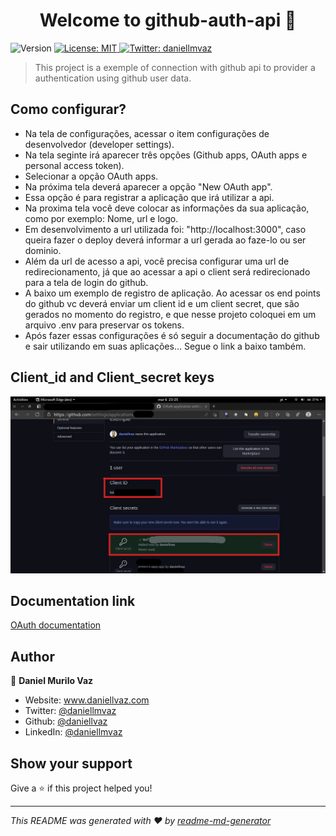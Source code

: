 <h1 align="center">Welcome to github-auth-api 👋</h1>
<p>
  <img alt="Version" src="https://img.shields.io/badge/version-1.0.0-blue.svg?cacheSeconds=2592000" />
  <a href="#" target="_blank">
    <img alt="License: MIT" src="https://img.shields.io/badge/License-MIT-yellow.svg" />
  </a>
  <a href="https://twitter.com/daniellmvaz" target="_blank">
    <img alt="Twitter: daniellmvaz" src="https://img.shields.io/twitter/follow/daniellmvaz.svg?style=social" />
  </a>
</p>

> This project is a exemple of connection with github api to provider a authentication using github user data.

## Como configurar?

* Na tela de configurações, acessar o item configurações de desenvolvedor (developer settings).
* Na tela seginte irá aparecer três opções (Github apps, OAuth apps e personal access token).
* Selecionar a opção OAuth apps.
* Na próxima tela deverá aparecer a opção "New OAuth app".
* Essa opção é para registrar a aplicação que irá utilizar a api.
* Na proxima tela você deve colocar as informações da sua aplicação,
  como por exemplo: Nome, url e logo.
* Em desenvolvimento a url utilizada foi: "http://localhost:3000", caso queira fazer o deploy
  deverá informar a url gerada ao faze-lo ou ser dominio.
* Além da url de acesso a api, você precisa configurar uma url de redirecionamento, já que ao acessar a api
  o client será redirecionado para a tela de login do github.
* A baixo um exemplo de registro de aplicação. Ao acessar os end points do github vc deverá enviar um client id e um 
  client secret, que são gerados no momento do registro, e que nesse projeto coloquei em um arquivo .env para preservar
  os tokens.
* Após fazer essas configurações é só seguir a documentação do github e sair utilizando em suas aplicações... Segue o link 
  a baixo também.
  
## Client_id and Client_secret keys
  
<img alt="License: MIT" src=" https://github.com/daniellvaz/github-auth-api/blob/master/clientid.png" />

## Documentation link

<a href="https://docs.github.com/en/developers/apps/authorizing-oauth-apps" target="_blank">OAuth documentation</a>


## Author

👤 **Daniel Murilo Vaz**

* Website: www.daniellvaz.com
* Twitter: [@daniellmvaz](https://twitter.com/daniellmvaz)
* Github: [@daniellvaz](https://github.com/daniellvaz)
* LinkedIn: [@daniellmvaz](https://linkedin.com/in/daniellmvaz)

## Show your support

Give a ⭐️ if this project helped you!

***
_This README was generated with ❤️ by [readme-md-generator](https://github.com/kefranabg/readme-md-generator)_
